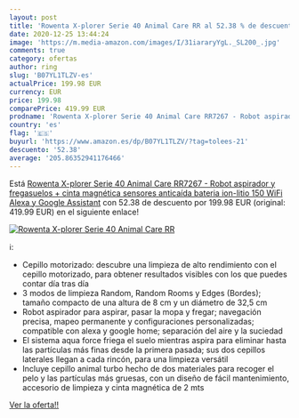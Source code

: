 ```yaml
---
layout: post
title: 'Rowenta X-plorer Serie 40 Animal Care RR al 52.38 % de descuento'
date: 2020-12-25 13:44:24
image: 'https://m.media-amazon.com/images/I/31iararyYgL._SL200_.jpg'
comments: true
category: ofertas
author: ring
slug: 'B07YL1TLZV-es'
actualPrice: 199.98 EUR
currency: EUR
price: 199.98
comparePrice: 419.99 EUR
prodname: 'Rowenta X-plorer Serie 40 Animal Care RR7267 - Robot aspirador y fregasuelos + cinta magnética  sensores anticaída  bateria ion-litio 150  WiFi  Alexa y Google Assistant'
country: 'es'
flag: '🇪🇸'
buyurl: 'https://www.amazon.es/dp/B07YL1TLZV/?tag=tolees-21'
descuento: '52.38'
average: '205.86352941176466'
---
```


Está [Rowenta X-plorer Serie 40 Animal Care RR7267 - Robot aspirador y fregasuelos + cinta magnética  sensores anticaída  bateria ion-litio 150  WiFi  Alexa y Google Assistant](https://www.amazon.es/dp/B07YL1TLZV/?tag=tolees-21) con 52.38 de descuento por 199.98 EUR (original: 419.99 EUR) en el siguiente enlace!

[![Rowenta X-plorer Serie 40 Animal Care RR](https://m.media-amazon.com/images/I/31iararyYgL._SL200_.jpg)](https://www.amazon.es/dp/B07YL1TLZV/?tag=tolees-21)

ℹ️:

- Cepillo motorizado: descubre una limpieza de alto rendimiento con el cepillo motorizado, para obtener resultados visibles con los que puedes contar día tras día
- 3 modos de limpieza Random, Random Rooms y Edges (Bordes); tamaño compacto de una altura de 8 cm y un diámetro de 32,5 cm
- Robot aspirador para aspirar, pasar la mopa y fregar; navegación precisa, mapeo permanente y configuraciones personalizadas; compatible con alexa y google home; separación del aire y la suciedad
- El sistema aqua force friega el suelo mientras aspira para eliminar hasta las partículas más finas desde la primera pasada; sus dos cepillos laterales llegan a cada rincón, para una limpieza versátil
- Incluye cepillo animal turbo hecho de dos materiales para recoger el pelo y las partículas más gruesas, con un diseño de fácil mantenimiento, accesorio de limpieza y cinta magnética de 2 mts

[Ver la oferta!!](https://www.amazon.es/dp/B07YL1TLZV/?tag=tolees-21)
